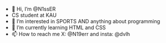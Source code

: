 - 👋 Hi, I’m @N1ssER
- CS student at KAU 
- 👀 I’m interested in SPORTS AND anything about programming
- 🌱 I’m currently learning HTML and CSS
- 📫 How to reach me X: @N19err and insta: @dvlh

<!---
N1ssER/N1ssER is a ✨ special ✨ repository because its `README.md` (this file) appears on your GitHub profile.
You can click the Preview link to take a look at your changes.
--->
